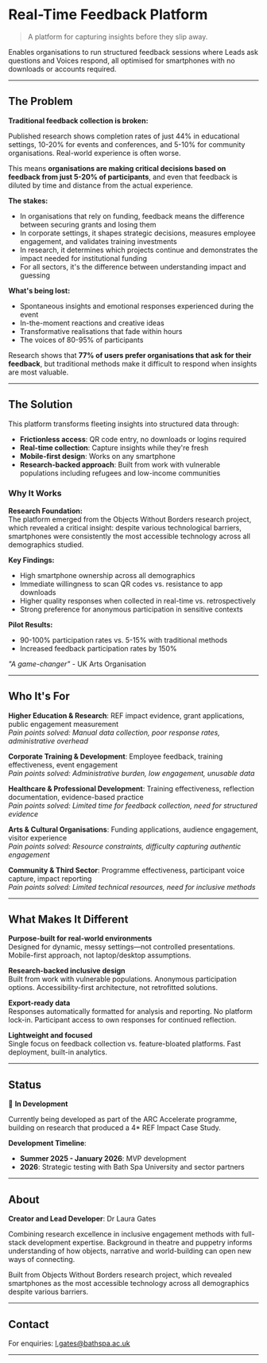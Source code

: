 # Real-Time Feedback Platform

> A platform for capturing insights before they slip away.

Enables organisations to run structured feedback sessions where Leads ask questions and Voices respond, all optimised for smartphones with no downloads or accounts required.

---

## The Problem

**Traditional feedback collection is broken:**

Published research shows completion rates of just 44% in educational settings, 10-20% for events and conferences, and 5-10% for community organisations. Real-world experience is often worse.

This means **organisations are making critical decisions based on feedback from just 5-20% of participants**, and even that feedback is diluted by time and distance from the actual experience.

**The stakes:**
- In organisations that rely on funding, feedback means the difference between securing grants and losing them
- In corporate settings, it shapes strategic decisions, measures employee engagement, and validates training investments
- In research, it determines which projects continue and demonstrates the impact needed for institutional funding
- For all sectors, it's the difference between understanding impact and guessing

**What's being lost:**
- Spontaneous insights and emotional responses experienced during the event
- In-the-moment reactions and creative ideas
- Transformative realisations that fade within hours
- The voices of 80-95% of participants

Research shows that **77% of users prefer organisations that ask for their feedback**, but traditional methods make it difficult to respond when insights are most valuable.

---

## The Solution

This platform transforms fleeting insights into structured data through:

- **Frictionless access**: QR code entry, no downloads or logins required
- **Real-time collection**: Capture insights while they're fresh
- **Mobile-first design**: Works on any smartphone
- **Research-backed approach**: Built from work with vulnerable populations including refugees and low-income communities

### Why It Works

**Research Foundation:**  
The platform emerged from the Objects Without Borders research project, which revealed a critical insight: despite various technological barriers, smartphones were consistently the most accessible technology across all demographics studied.

**Key Findings:**
- High smartphone ownership across all demographics
- Immediate willingness to scan QR codes vs. resistance to app downloads
- Higher quality responses when collected in real-time vs. retrospectively
- Strong preference for anonymous participation in sensitive contexts

**Pilot Results:**  
- 90-100% participation rates vs. 5-15% with traditional methods
- Increased feedback participation rates by 150%

*"A game-changer"* - UK Arts Organisation

---

## Who It's For

**Higher Education & Research**: REF impact evidence, grant applications, public engagement measurement  
*Pain points solved: Manual data collection, poor response rates, administrative overhead*

**Corporate Training & Development**: Employee feedback, training effectiveness, event engagement  
*Pain points solved: Administrative burden, low engagement, unusable data*

**Healthcare & Professional Development**: Training effectiveness, reflection documentation, evidence-based practice  
*Pain points solved: Limited time for feedback collection, need for structured evidence*

**Arts & Cultural Organisations**: Funding applications, audience engagement, visitor experience  
*Pain points solved: Resource constraints, difficulty capturing authentic engagement*

**Community & Third Sector**: Programme effectiveness, participant voice capture, impact reporting  
*Pain points solved: Limited technical resources, need for inclusive methods*

---

## What Makes It Different

**Purpose-built for real-world environments**  
Designed for dynamic, messy settings—not controlled presentations. Mobile-first approach, not laptop/desktop assumptions.

**Research-backed inclusive design**  
Built from work with vulnerable populations. Anonymous participation options. Accessibility-first architecture, not retrofitted solutions.

**Export-ready data**  
Responses automatically formatted for analysis and reporting. No platform lock-in. Participant access to own responses for continued reflection.

**Lightweight and focused**  
Single focus on feedback collection vs. feature-bloated platforms. Fast deployment, built-in analytics.

---

## Status

🚧 **In Development** 

Currently being developed as part of the ARC Accelerate programme, building on research that produced a 4* REF Impact Case Study.

**Development Timeline**:
- **Summer 2025 - January 2026**: MVP development 
- **2026**: Strategic testing with Bath Spa University and sector partners

---

## About

**Creator and Lead Developer**: Dr Laura Gates 

Combining research excellence in inclusive engagement methods with full-stack development expertise. Background in theatre and puppetry informs understanding of how objects, narrative and world-building can open new ways of connecting.

Built from Objects Without Borders research project, which revealed smartphones as the most accessible technology across all demographics despite various barriers.

---

## Contact

For enquiries: l.gates@bathspa.ac.uk

---
